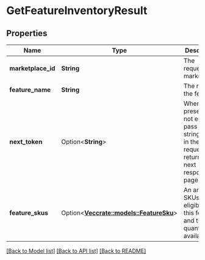 # GetFeatureInventoryResult

## Properties

Name | Type | Description | Notes
------------ | ------------- | ------------- | -------------
**marketplace_id** | **String** | The requested marketplace. | 
**feature_name** | **String** | The name of the feature. | 
**next_token** | Option<**String**> | When present and not empty, pass this string token in the next request to return the next response page. | [optional]
**feature_skus** | Option<[**Vec<crate::models::FeatureSku>**](FeatureSku.md)> | An array of SKUs eligible for this feature and the quantity available. | [optional]

[[Back to Model list]](../README.md#documentation-for-models) [[Back to API list]](../README.md#documentation-for-api-endpoints) [[Back to README]](../README.md)


